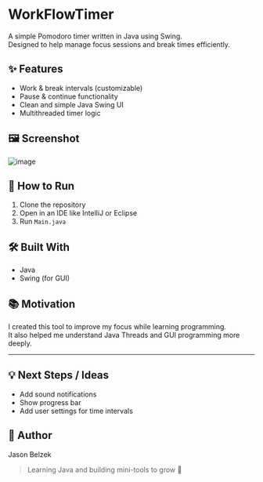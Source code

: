 # WorkFlowTimer

A simple Pomodoro timer written in Java using Swing.  
Designed to help manage focus sessions and break times efficiently.

## ✨ Features

- Work & break intervals (customizable)
- Pause & continue functionality
- Clean and simple Java Swing UI
- Multithreaded timer logic

## 🖼️ Screenshot
![image](https://github.com/user-attachments/assets/34ef5977-b62b-4a7d-86e6-e20b88980950)

## 🚀 How to Run

1. Clone the repository
2. Open in an IDE like IntelliJ or Eclipse
3. Run `Main.java`

## 🛠️ Built With

- Java
- Swing (for GUI)

## 📚 Motivation

I created this tool to improve my focus while learning programming.  
It also helped me understand Java Threads and GUI programming more deeply.

---

## 💡 Next Steps / Ideas

- Add sound notifications
- Show progress bar
- Add user settings for time intervals

## 🧠 Author

Jason Belzek
> Learning Java and building mini-tools to grow 🚀
